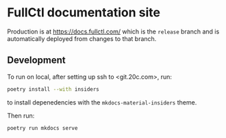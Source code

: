 # FullCtl documentation site

Production is at https://docs.fullctl.com/ which is the `release` branch and is automatically deployed from changes to that branch.

## Development

To run on local, after setting up ssh to <git.20c.com>, run:

```sh
poetry install --with insiders
```

to install depenedencies with the `mkdocs-material-insiders` theme.

Then run:

```sh
poetry run mkdocs serve
```
